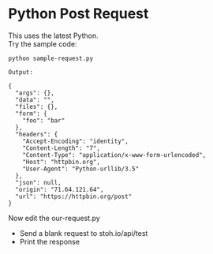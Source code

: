 # Python Post Request

This uses the latest Python. 
<br>
Try the sample code: 
```
python sample-request.py

Output:

{
  "args": {},
  "data": "",
  "files": {},
  "form": {
    "foo": "bar"
  },
  "headers": {
    "Accept-Encoding": "identity",
    "Content-Length": "7",
    "Content-Type": "application/x-www-form-urlencoded",
    "Host": "httpbin.org",
    "User-Agent": "Python-urllib/3.5"
  },
  "json": null,
  "origin": "71.64.121.64",
  "url": "https://httpbin.org/post"
}

```

Now edit the our-request.py
- Send a blank request to stoh.io/api/test
- Print the response


